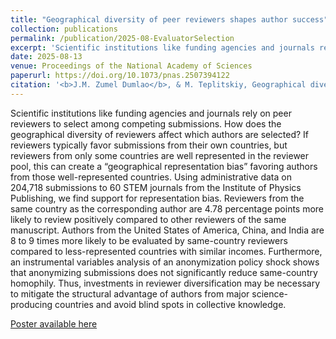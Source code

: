 ```yaml
---
title: "Geographical diversity of peer reviewers shapes author success"
collection: publications
permalink: /publication/2025-08-EvaluatorSelection
excerpt: 'Scientific institutions like funding agencies and journals rely on peer reviewers to select among competing submissions. How does the geographical diversity of reviewers affect which authors are selected? If reviewers typically favor submissions from their own countries, but reviewers from only some countries are well represented in the reviewer pool, this can create a “geographical representation bias” favoring authors from those well-represented countries. Using administrative data on 204,718 submissions to 60 STEM journals from the Institute of Physics Publishing, we find support for representation bias. Reviewers from the same country as the corresponding author are 4.78 percentage points more likely to review positively compared to other reviewers of the same manuscript. Authors from the United States of America, China, and India are 8 to 9 times more likely to be evaluated by same-country reviewers compared to less-represented countries with similar incomes. Furthermore, an instrumental variables analysis of an anonymization policy shock shows that anonymizing submissions does not significantly reduce same-country homophily. Thus, investments in reviewer diversification may be necessary to mitigate the structural advantage of authors from major science-producing countries and avoid blind spots in collective knowledge.'
date: 2025-08-13
venue: Proceedings of the National Academy of Sciences
paperurl: https://doi.org/10.1073/pnas.2507394122 
citation: '<b>J.M. Zumel Dumlao</b>, & M. Teplitskiy, Geographical diversity of peer reviewers shapes author success, Proc. Natl. Acad. Sci. U.S.A. 122 (33) e2507394122, https://doi.org/10.1073/pnas.2507394122 (2025).'
---
```

Scientific institutions like funding agencies and journals rely on peer reviewers to select among competing submissions. How does the geographical diversity of reviewers affect which authors are selected? If reviewers typically favor submissions from their own countries, but reviewers from only some countries are well represented in the reviewer pool, this can create a “geographical representation bias” favoring authors from those well-represented countries. Using administrative data on 204,718 submissions to 60 STEM journals from the Institute of Physics Publishing, we find support for representation bias. Reviewers from the same country as the corresponding author are 4.78 percentage points more likely to review positively compared to other reviewers of the same manuscript. Authors from the United States of America, China, and India are 8 to 9 times more likely to be evaluated by same-country reviewers compared to less-represented countries with similar incomes. Furthermore, an instrumental variables analysis of an anonymization policy shock shows that anonymizing submissions does not significantly reduce same-country homophily. Thus, investments in reviewer diversification may be necessary to mitigate the structural advantage of authors from major science-producing countries and avoid blind spots in collective knowledge.

[Poster available here](https://jamesmzd.github.io/files/PRC2025_Poster.pdf)